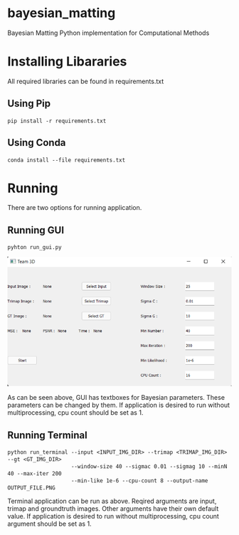 # bayesian_matting
Bayesian Matting Python implementation for Computational Methods

# Installing Libararies
All required libraries can be found in requirements.txt
## Using Pip
```
pip install -r requirements.txt
```
## Using Conda
```
conda install --file requirements.txt
```

# Running
There are two options for running application. 
## Running GUI
```
pyhton run_gui.py
```
![alt text](scripts/Samples/gui.png "GUI")

As can be seen above, GUI has textboxes for Bayesian parameters. These parameters can be changed by them. If application is desired to run without multiprocessing, cpu count should be set as 1.
## Running Terminal
```
python run_terminal --input <INPUT_IMG_DIR> --trimap <TRIMAP_IMG_DIR> --gt <GT_IMG_DIR> 
                    --window-size 40 --sigmac 0.01 --sigmag 10 --minN 40 --max-iter 200
                    --min-like 1e-6 --cpu-count 8 --output-name OUTPUT_FILE.PNG
```
Terminal application can be run as above. Reqired arguments are input, trimap and groundtruth images. Other arguments have their own default value.
If application is desired to run without multiprocessing, cpu count argument should be set as 1.

